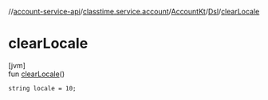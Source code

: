 //[account-service-api](../../../../index.md)/[classtime.service.account](../../index.md)/[AccountKt](../index.md)/[Dsl](index.md)/[clearLocale](clear-locale.md)

# clearLocale

[jvm]\
fun [clearLocale](clear-locale.md)()

<code>string locale = 10;</code>
